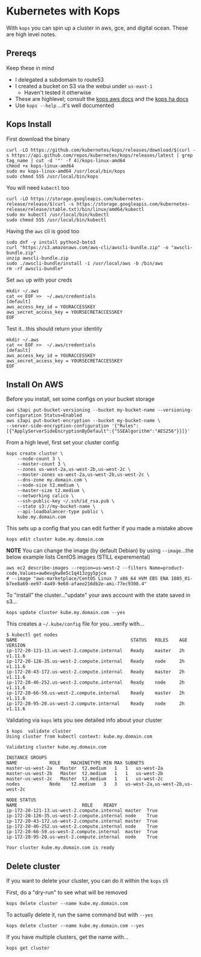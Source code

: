 # Kubernetes with Kops

With `kops` you can spin up a cluster in aws, gce, and digital ocean. These are high level notes.

## Prereqs

Keep these in mind

* I delegated a subdomain to route53
* I created a bucket on S3 via the webui under `us-east-1`
  * Haven't tested it otherwise
* These are highlevel; consult the [kops aws docs](https://github.com/kubernetes/kops/blob/master/docs/aws.md) and the [kops ha docs](https://github.com/kubernetes/kops/blob/master/docs/high_availability.md#advanced-example)
* Use `kops --help` ...it's well documented

## Kops Install

First download the binary

```
curl -LO https://github.com/kubernetes/kops/releases/download/$(curl -s https://api.github.com/repos/kubernetes/kops/releases/latest | grep tag_name | cut -d '"' -f 4)/kops-linux-amd64
chmod +x kops-linux-amd64
sudo mv kops-linux-amd64 /usr/local/bin/kops
sudo chmod 555 /usr/local/bin/kops
```

You will need `kubectl` too

```
curl -LO https://storage.googleapis.com/kubernetes-release/release/$(curl -s https://storage.googleapis.com/kubernetes-release/release/stable.txt)/bin/linux/amd64/kubectl
sudo mv kubectl /usr/local/bin/kubectl
sudo chmod 555 /usr/local/bin/kubectl
```

Having the `aws` cli is good too

```
sudo dnf -y install python2-boto3
curl "https://s3.amazonaws.com/aws-cli/awscli-bundle.zip" -o "awscli-bundle.zip"
unzip awscli-bundle.zip
sudo ./awscli-bundle/install -i /usr/local/aws -b /bin/aws
rm -rf awscli-bundle*
```

Set `aws` up with your creds

```
mkdir ~/.aws
cat << EOF >>  ~/.aws/credentials
[default]
aws_access_key_id = YOURACCESSKEY
aws_secret_access_key = YOURSECRETACCESSKEY
EOF
```

Test it...this should return your identity

```
mkdir ~/.aws
cat << EOF >>  ~/.aws/credentials
[default]
aws_access_key_id = YOURACCESSKEY
aws_secret_access_key = YOURSECRETACCESSKEY
EOF
```

## Install On AWS

Before you install, set some configs on your bucket storage

```
aws s3api put-bucket-versioning --bucket my-bucket-name --versioning-configuration Status=Enabled
aws s3api put-bucket-encryption --bucket my-bucket-name \
--server-side-encryption-configuration '{"Rules":[{"ApplyServerSideEncryptionByDefault":{"SSEAlgorithm":"AES256"}}]}'
```

From a high level, first set your cluster config

```
kops create cluster \
    --node-count 3 \
    --master-count 3 \
    --zones us-west-2a,us-west-2b,us-west-2c \
    --master-zones us-west-2a,us-west-2b,us-west-2c \
    --dns-zone my.domain.com \
    --node-size t2.medium \
    --master-size t2.medium \
    --networking calico \
    --ssh-public-key ~/.ssh/id_rsa.pub \
    --state s3://my-bucket-name \
    --api-loadbalancer-type public \
    kube.my.domain.com
```

This sets up a config that you can edit further if you made a mistake above

```
kops edit cluster kube.my.domain.com
```

**NOTE** You can change the image (by default Debian) by using `--image`...the below example lists CentOS images (STILL experemental)

```
aws ec2 describe-images --region=us-west-2 --filters Name=product-code,Values=aw0evgkw8e5c1q413zgy5pjce
# --image "aws-marketplace/CentOS Linux 7 x86_64 HVM EBS ENA 1805_01-b7ee8a69-ee97-4a49-9e68-afaee216db2e-ami-77ec9308.4"
```

To "install" the cluster..."update" your aws account with the state saved in s3...

```
kops update cluster kube.my.domain.com --yes
```

This creates a `~/.kube/config` file for you...verify with...

```
$ kubectl get nodes
NAME                                          STATUS   ROLES    AGE   VERSION
ip-172-20-121-13.us-west-2.compute.internal   Ready    master   2h    v1.11.6
ip-172-20-126-35.us-west-2.compute.internal   Ready    node     2h    v1.11.6
ip-172-20-43-172.us-west-2.compute.internal   Ready    master   2h    v1.11.6
ip-172-20-46-252.us-west-2.compute.internal   Ready    node     2h    v1.11.6
ip-172-20-66-59.us-west-2.compute.internal    Ready    master   2h    v1.11.6
ip-172-20-95-20.us-west-2.compute.internal    Ready    node     2h    v1.11.6
```

Validating via `kops` lets you  see detailed info about your cluster

```
$ kops  validate cluster
Using cluster from kubectl context: kube.my.domain.com

Validating cluster kube.my.domain.com

INSTANCE GROUPS
NAME			ROLE	MACHINETYPE	MIN	MAX	SUBNETS
master-us-west-2a	Master	t2.medium	1	1	us-west-2a
master-us-west-2b	Master	t2.medium	1	1	us-west-2b
master-us-west-2c	Master	t2.medium	1	1	us-west-2c
nodes			Node	t2.medium	3	3	us-west-2a,us-west-2b,us-west-2c

NODE STATUS
NAME						ROLE	READY
ip-172-20-121-13.us-west-2.compute.internal	master	True
ip-172-20-126-35.us-west-2.compute.internal	node	True
ip-172-20-43-172.us-west-2.compute.internal	master	True
ip-172-20-46-252.us-west-2.compute.internal	node	True
ip-172-20-66-59.us-west-2.compute.internal	master	True
ip-172-20-95-20.us-west-2.compute.internal	node	True

Your cluster kube.my.domain.com is ready
```

## Delete cluster

If you want to delete your cluster, you can do it within the `kops` cli

First, do a "dry-run" to see what will be removed

```
kops delete cluster --name kube.my.domain.com
```

To actually delete it, run the same command but with `--yes`

```
kops delete cluster --name kube.my.domain.com --yes
```

If you have multiple clusters, get the name with...

```
kops get cluster
```
